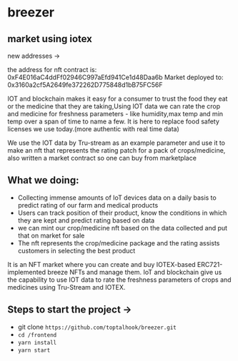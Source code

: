 # breezer



## market using iotex

new addresses ->



the address for nft contract is: 0xF4E016aC4ddFf02946C997aEfd941Ce1d48Daa6b
Market deployed to: 0x3160a2cf5A2649fe372262D775848d1bB75FC56F


IOT and blockchain makes it easy for a consumer to trust the food they eat or the medicine that they are taking,Using IOT data we can rate the crop and medicine for freshness parameters - like humidity,max temp and min temp over a span of time to name a few.
It is here to replace food safety licenses we use today.(more authentic with real time data)


We use the IOT data by Tru-stream as an example parameter and use it to make an nft that represents the rating patch for a pack of crops/medicine, also written a market contract so one can buy from marketplace

## What we doing:

- Collecting immense amounts of IoT devices data on a daily basis to predict rating of our farm and medical products
- Users can track position of their product, know the conditions in which they are kept and predict rating based on data
- we can mint our crop/medicine nft based on the data collected and put that on market for sale
- The nft represents the crop/medicine package and the rating assists customers in selecting the best product

It is an NFT market where you can create and buy IOTEX-based ERC721-implemented breeze NFTs and manage them. IoT and blockchain give us the capability to use IOT data to rate the freshness parameters of crops and medicines using Tru-Stream and IOTEX.

## Steps to start the project ->

- git clone `https://github.com/toptalhook/breezer.git`
- `cd /frontend`
- `yarn install`
- `yarn start`

